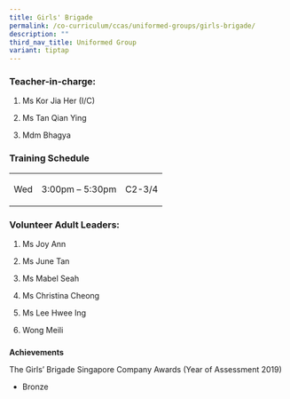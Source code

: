 ```yaml
---
title: Girls' Brigade
permalink: /co-curriculum/ccas/uniformed-groups/girls-brigade/
description: ""
third_nav_title: Uniformed Group
variant: tiptap
---
```

<h3>Teacher-in-charge:</h3><ol data-tight="true" class="tight"><li><p>Ms Kor Jia Her (I/C)</p></li><li><p>Ms Tan Qian Ying</p></li><li><p>Mdm Bhagya</p></li></ol><h3>Training Schedule</h3><table><tbody><tr><td rowspan="1" colspan="1"><p>Wed</p></td><td rowspan="1" colspan="1"><p>3:00pm – 5:30pm</p></td><td rowspan="1" colspan="1"><p>C2-3/4</p></td></tr></tbody></table><h3>Volunteer Adult Leaders:</h3><ol data-tight="true" class="tight"><li><p>Ms&nbsp;Joy Ann</p></li><li><p>Ms June Tan</p></li><li><p>Ms Mabel Seah</p></li><li><p>Ms Christina Cheong</p></li><li><p>Ms Lee Hwee Ing</p></li><li><p>Wong Meili</p></li></ol><h3></h3><p><strong>Achievements</strong></p><p>The Girls’ Brigade Singapore Company Awards (Year of Assessment 2019)</p><ul data-tight="true" class="tight"><li><p>Bronze</p></li></ul><p></p>